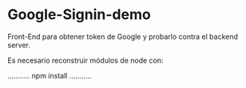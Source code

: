 # Google-Signin-demo

Front-End para obtener token de Google y probarlo contra el backend server.

Es necesario reconstruir módulos de node con: 

...........
npm install
...........

